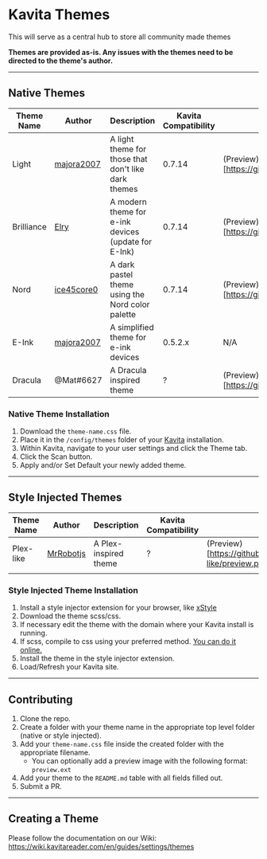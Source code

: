 # Kavita Themes
This will serve as a central hub to store all community made themes

**Themes are provided as-is. Any issues with the themes need to be directed to the theme's author.**

---
## Native Themes
| Theme Name | Author | Description                                         | Kavita Compatibility | Preview | 
|------------|--------|-----------------------------------------------------|----------------------|---------|
| Light      | [majora2007](https://github.com/majora2007)    | A light theme for those that don't like dark themes | 0.7.14               | (Preview)[https://github.com/Kareadita/Themes/blob/main/Native%20Themes/Light/example.png]
| Brilliance | [Elry](https://github.com/ElryWeeb)            | A modern theme for e-ink devices (update for E-Ink) | 0.7.14               | (Preview)[https://github.com/Kareadita/Themes/blob/main/Native%20Themes/Brilliance/preview.png]
| Nord       | [ice45core0](https://github.com/ice45core0)    | A dark pastel theme using the Nord color palette    | 0.7.14               | (Preview)[https://github.com/Kareadita/Themes/blob/main/Native%20Themes/Nord/preview.png]
| E-Ink      | [majora2007](https://github.com/majora2007)    | A simplified theme for e-ink devices                | 0.5.2.x              | N/A
| Dracula    | @Mat#6627                                      | A Dracula inspired theme                            | ?                    | (Preview)[https://github.com/Kareadita/Themes/blob/main/Native%20Themes/Dracula/preview.jpg]

### Native Theme Installation
1. Download the `theme-name.css` file.
2. Place it in the `/config/themes` folder of your [Kavita](https://github.com/Kareadita/Kavita) installation.
3. Within Kavita, navigate to your user settings and click the Theme tab.
4. Click the Scan button.
5. Apply and/or Set Default your newly added theme.
---
## Style Injected Themes
| Theme Name | Author | Description                                         | Kavita Compatibility | Preview | 
|------------|--------|-----------------------------------------------------|----------------------|---------|
| Plex-like      | [MrRobotjs](https://github.com/MrRobotjs)    | A Plex-inspired theme                | ?           | (Preview)[https://github.com/Kareadita/Themes/blob/main/Style%20Injected%20Themes/Plex-like/preview.png]
|            |        |                                                     |                      |

### Style Injected Theme Installation
1. Install a style injector extension for your browser, like [xStyle](https://chrome.google.com/webstore/detail/xstyle/hncgkmhphmncjohllpoleelnibpmccpj/related?hl=en)
2. Download the theme scss/css.
3. If necessary edit the theme with the domain where your Kavita install is running.
4. If scss, compile to css using your preferred method. [You can do it online.](https://www.cssportal.com/scss-to-css/)
5. Install the theme in the style injector extension.
6. Load/Refresh your Kavita site.
---
## Contributing
1. Clone the repo.
2. Create a folder with your theme name in the appropriate top level folder (native or style injected).
3. Add your `theme-name.css` file inside the created folder with the appropriate filename. 
    - You can optionally add a preview image with the following format: `preview.ext`
4. Add your theme to the `README.md` table with all fields filled out.
5. Submit a PR.
---
## Creating a Theme
Please follow the documentation on our Wiki: https://wiki.kavitareader.com/en/guides/settings/themes
